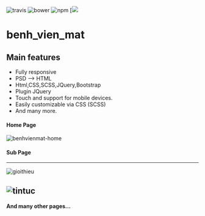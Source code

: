 ![travis](https://travis-ci.org/sachinchoolur/lightGallery.svg?branch=master)
![bower](https://img.shields.io/bower/v/lightgallery.svg)
![npm](https://img.shields.io/npm/v/lightgallery.svg)
[![](https://data.jsdelivr.com/v1/package/npm/lightgallery/badge)
# benh_vien_mat

Main features
---

* Fully responsive
* PSD --> HTML
* Html,CSS,SCSS,JQuery,Bootstrap
* Plugin JQuery
* Touch and support for mobile devices.
* Easily customizable via CSS (SCSS)
* And many more.

#### Home Page
![benhvienmat-home](https://user-images.githubusercontent.com/43538898/60608832-8de4c900-9dea-11e9-8317-63bdfe2c1732.png)

#### Sub Page
---

![gioithieu](https://user-images.githubusercontent.com/43538898/60609850-cab1bf80-9dec-11e9-8a1e-0d7198bc3dad.png)


![tintuc](https://user-images.githubusercontent.com/43538898/60609985-09477a00-9ded-11e9-8d5f-10c9f03522ec.png)
---
#### And many other pages...
